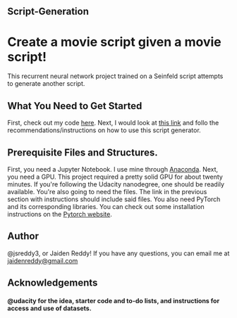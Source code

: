 ## Script-Generation
# Create a movie script given a movie script!

This recurrent neural network project trained on a Seinfeld script attempts to generate another script.

## What You Need to Get Started
First, check out my code [here]().
Next, I would look at [this link]() and follo the recommendations/instructions on how to use this script generator.

## Prerequisite Files and Structures.
First, you need a Jupyter Notebook. I use mine through [Anaconda]().
Next, you need a GPU. This project required a pretty solid GPU for about twenty minutes. If you're following the Udacity nanodegree, one should be readily available.
You're also going to need the files. The link in the previous section with instructions should include said files.
You also need PyTorch and its corresponding libraries. You can check out some installation instructions on the [Pytorch website]().

## Author
@jsreddy3, or Jaiden Reddy! If you have any questions, you can email me at jaidenreddy@gmail.com

## Acknowledgements
#### @udacity for the idea, starter code and to-do lists, and instructions for access and use of datasets. 
